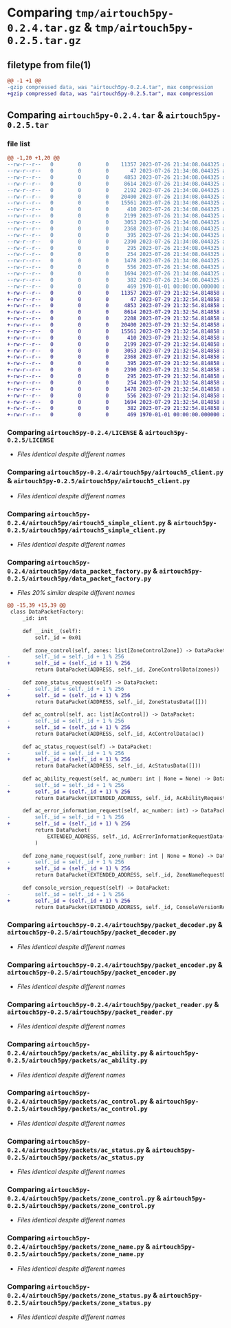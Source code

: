 # Comparing `tmp/airtouch5py-0.2.4.tar.gz` & `tmp/airtouch5py-0.2.5.tar.gz`

## filetype from file(1)

```diff
@@ -1 +1 @@
-gzip compressed data, was "airtouch5py-0.2.4.tar", max compression
+gzip compressed data, was "airtouch5py-0.2.5.tar", max compression
```

## Comparing `airtouch5py-0.2.4.tar` & `airtouch5py-0.2.5.tar`

### file list

```diff
@@ -1,20 +1,20 @@
--rw-r--r--   0        0        0    11357 2023-07-26 21:34:08.044325 airtouch5py-0.2.4/LICENSE
--rw-r--r--   0        0        0       47 2023-07-26 21:34:08.044325 airtouch5py-0.2.4/README.md
--rw-r--r--   0        0        0     4853 2023-07-26 21:34:08.044325 airtouch5py-0.2.4/airtouch5py/airtouch5_client.py
--rw-r--r--   0        0        0     8614 2023-07-26 21:34:08.044325 airtouch5py-0.2.4/airtouch5py/airtouch5_simple_client.py
--rw-r--r--   0        0        0     2192 2023-07-26 21:34:08.044325 airtouch5py-0.2.4/airtouch5py/data_packet_factory.py
--rw-r--r--   0        0        0    20400 2023-07-26 21:34:08.044325 airtouch5py-0.2.4/airtouch5py/packet_decoder.py
--rw-r--r--   0        0        0    15561 2023-07-26 21:34:08.044325 airtouch5py-0.2.4/airtouch5py/packet_encoder.py
--rw-r--r--   0        0        0      410 2023-07-26 21:34:08.044325 airtouch5py-0.2.4/airtouch5py/packet_fields.py
--rw-r--r--   0        0        0     2199 2023-07-26 21:34:08.044325 airtouch5py-0.2.4/airtouch5py/packet_reader.py
--rw-r--r--   0        0        0     3053 2023-07-26 21:34:08.044325 airtouch5py-0.2.4/airtouch5py/packets/ac_ability.py
--rw-r--r--   0        0        0     2368 2023-07-26 21:34:08.044325 airtouch5py-0.2.4/airtouch5py/packets/ac_control.py
--rw-r--r--   0        0        0      395 2023-07-26 21:34:08.044325 airtouch5py-0.2.4/airtouch5py/packets/ac_error_information.py
--rw-r--r--   0        0        0     2390 2023-07-26 21:34:08.044325 airtouch5py-0.2.4/airtouch5py/packets/ac_status.py
--rw-r--r--   0        0        0      295 2023-07-26 21:34:08.044325 airtouch5py-0.2.4/airtouch5py/packets/console_version.py
--rw-r--r--   0        0        0      254 2023-07-26 21:34:08.044325 airtouch5py-0.2.4/airtouch5py/packets/datapacket.py
--rw-r--r--   0        0        0     1478 2023-07-26 21:34:08.044325 airtouch5py-0.2.4/airtouch5py/packets/zone_control.py
--rw-r--r--   0        0        0      556 2023-07-26 21:34:08.044325 airtouch5py-0.2.4/airtouch5py/packets/zone_name.py
--rw-r--r--   0        0        0     1694 2023-07-26 21:34:08.044325 airtouch5py-0.2.4/airtouch5py/packets/zone_status.py
--rw-r--r--   0        0        0      382 2023-07-26 21:34:08.044325 airtouch5py-0.2.4/pyproject.toml
--rw-r--r--   0        0        0      469 1970-01-01 00:00:00.000000 airtouch5py-0.2.4/PKG-INFO
+-rw-r--r--   0        0        0    11357 2023-07-29 21:32:54.814858 airtouch5py-0.2.5/LICENSE
+-rw-r--r--   0        0        0       47 2023-07-29 21:32:54.814858 airtouch5py-0.2.5/README.md
+-rw-r--r--   0        0        0     4853 2023-07-29 21:32:54.814858 airtouch5py-0.2.5/airtouch5py/airtouch5_client.py
+-rw-r--r--   0        0        0     8614 2023-07-29 21:32:54.814858 airtouch5py-0.2.5/airtouch5py/airtouch5_simple_client.py
+-rw-r--r--   0        0        0     2208 2023-07-29 21:32:54.814858 airtouch5py-0.2.5/airtouch5py/data_packet_factory.py
+-rw-r--r--   0        0        0    20400 2023-07-29 21:32:54.814858 airtouch5py-0.2.5/airtouch5py/packet_decoder.py
+-rw-r--r--   0        0        0    15561 2023-07-29 21:32:54.814858 airtouch5py-0.2.5/airtouch5py/packet_encoder.py
+-rw-r--r--   0        0        0      410 2023-07-29 21:32:54.814858 airtouch5py-0.2.5/airtouch5py/packet_fields.py
+-rw-r--r--   0        0        0     2199 2023-07-29 21:32:54.814858 airtouch5py-0.2.5/airtouch5py/packet_reader.py
+-rw-r--r--   0        0        0     3053 2023-07-29 21:32:54.814858 airtouch5py-0.2.5/airtouch5py/packets/ac_ability.py
+-rw-r--r--   0        0        0     2368 2023-07-29 21:32:54.814858 airtouch5py-0.2.5/airtouch5py/packets/ac_control.py
+-rw-r--r--   0        0        0      395 2023-07-29 21:32:54.814858 airtouch5py-0.2.5/airtouch5py/packets/ac_error_information.py
+-rw-r--r--   0        0        0     2390 2023-07-29 21:32:54.814858 airtouch5py-0.2.5/airtouch5py/packets/ac_status.py
+-rw-r--r--   0        0        0      295 2023-07-29 21:32:54.814858 airtouch5py-0.2.5/airtouch5py/packets/console_version.py
+-rw-r--r--   0        0        0      254 2023-07-29 21:32:54.814858 airtouch5py-0.2.5/airtouch5py/packets/datapacket.py
+-rw-r--r--   0        0        0     1478 2023-07-29 21:32:54.814858 airtouch5py-0.2.5/airtouch5py/packets/zone_control.py
+-rw-r--r--   0        0        0      556 2023-07-29 21:32:54.814858 airtouch5py-0.2.5/airtouch5py/packets/zone_name.py
+-rw-r--r--   0        0        0     1694 2023-07-29 21:32:54.814858 airtouch5py-0.2.5/airtouch5py/packets/zone_status.py
+-rw-r--r--   0        0        0      382 2023-07-29 21:32:54.814858 airtouch5py-0.2.5/pyproject.toml
+-rw-r--r--   0        0        0      469 1970-01-01 00:00:00.000000 airtouch5py-0.2.5/PKG-INFO
```

### Comparing `airtouch5py-0.2.4/LICENSE` & `airtouch5py-0.2.5/LICENSE`

 * *Files identical despite different names*

### Comparing `airtouch5py-0.2.4/airtouch5py/airtouch5_client.py` & `airtouch5py-0.2.5/airtouch5py/airtouch5_client.py`

 * *Files identical despite different names*

### Comparing `airtouch5py-0.2.4/airtouch5py/airtouch5_simple_client.py` & `airtouch5py-0.2.5/airtouch5py/airtouch5_simple_client.py`

 * *Files identical despite different names*

### Comparing `airtouch5py-0.2.4/airtouch5py/data_packet_factory.py` & `airtouch5py-0.2.5/airtouch5py/data_packet_factory.py`

 * *Files 20% similar despite different names*

```diff
@@ -15,39 +15,39 @@
 class DataPacketFactory:
     _id: int
 
     def __init__(self):
         self._id = 0x01
 
     def zone_control(self, zones: list[ZoneControlZone]) -> DataPacket:
-        self._id = self._id + 1 % 256
+        self._id = (self._id + 1) % 256
         return DataPacket(ADDRESS, self._id, ZoneControlData(zones))
 
     def zone_status_request(self) -> DataPacket:
-        self._id = self._id + 1 % 256
+        self._id = (self._id + 1) % 256
         return DataPacket(ADDRESS, self._id, ZoneStatusData([]))
 
     def ac_control(self, ac: list[AcControl]) -> DataPacket:
-        self._id = self._id + 1 % 256
+        self._id = (self._id + 1) % 256
         return DataPacket(ADDRESS, self._id, AcControlData(ac))
 
     def ac_status_request(self) -> DataPacket:
-        self._id = self._id + 1 % 256
+        self._id = (self._id + 1) % 256
         return DataPacket(ADDRESS, self._id, AcStatusData([]))
 
     def ac_ability_request(self, ac_number: int | None = None) -> DataPacket:
-        self._id = self._id + 1 % 256
+        self._id = (self._id + 1) % 256
         return DataPacket(EXTENDED_ADDRESS, self._id, AcAbilityRequestData(ac_number))
 
     def ac_error_information_request(self, ac_number: int) -> DataPacket:
-        self._id = self._id + 1 % 256
+        self._id = (self._id + 1) % 256
         return DataPacket(
             EXTENDED_ADDRESS, self._id, AcErrorInformationRequestData(ac_number)
         )
 
     def zone_name_request(self, zone_number: int | None = None) -> DataPacket:
-        self._id = self._id + 1 % 256
+        self._id = (self._id + 1) % 256
         return DataPacket(EXTENDED_ADDRESS, self._id, ZoneNameRequestData(zone_number))
 
     def console_version_request(self) -> DataPacket:
-        self._id = self._id + 1 % 256
+        self._id = (self._id + 1) % 256
         return DataPacket(EXTENDED_ADDRESS, self._id, ConsoleVersionRequestData())
```

### Comparing `airtouch5py-0.2.4/airtouch5py/packet_decoder.py` & `airtouch5py-0.2.5/airtouch5py/packet_decoder.py`

 * *Files identical despite different names*

### Comparing `airtouch5py-0.2.4/airtouch5py/packet_encoder.py` & `airtouch5py-0.2.5/airtouch5py/packet_encoder.py`

 * *Files identical despite different names*

### Comparing `airtouch5py-0.2.4/airtouch5py/packet_reader.py` & `airtouch5py-0.2.5/airtouch5py/packet_reader.py`

 * *Files identical despite different names*

### Comparing `airtouch5py-0.2.4/airtouch5py/packets/ac_ability.py` & `airtouch5py-0.2.5/airtouch5py/packets/ac_ability.py`

 * *Files identical despite different names*

### Comparing `airtouch5py-0.2.4/airtouch5py/packets/ac_control.py` & `airtouch5py-0.2.5/airtouch5py/packets/ac_control.py`

 * *Files identical despite different names*

### Comparing `airtouch5py-0.2.4/airtouch5py/packets/ac_status.py` & `airtouch5py-0.2.5/airtouch5py/packets/ac_status.py`

 * *Files identical despite different names*

### Comparing `airtouch5py-0.2.4/airtouch5py/packets/zone_control.py` & `airtouch5py-0.2.5/airtouch5py/packets/zone_control.py`

 * *Files identical despite different names*

### Comparing `airtouch5py-0.2.4/airtouch5py/packets/zone_name.py` & `airtouch5py-0.2.5/airtouch5py/packets/zone_name.py`

 * *Files identical despite different names*

### Comparing `airtouch5py-0.2.4/airtouch5py/packets/zone_status.py` & `airtouch5py-0.2.5/airtouch5py/packets/zone_status.py`

 * *Files identical despite different names*

